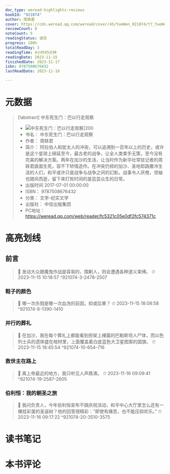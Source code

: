 ```yaml
---
doc_type: weread-highlights-reviews
bookId: "921074"
author: 周轶君
cover: https://cdn.weread.qq.com/weread/cover/45/YueWen_921074/t7_YueWen_921074.jpg
reviewCount: 0
noteCount: 5
readingStatus: 读完
progress: 100%
totalReadDay: 3
readingTime: 4小时45分钟
readingDate: 2023-11-15
finishedDate: 2023-11-17
isbn: 9787508676432
lastReadDate: 2023-11-16

---
```

# 元数据
> [!abstract] 中东死生门：巴以行走观察
> - ![ 中东死生门：巴以行走观察|200](https://cdn.weread.qq.com/weread/cover/45/YueWen_921074/t7_YueWen_921074.jpg)
> - 书名： 中东死生门：巴以行走观察
> - 作者： 周轶君
> - 简介： 阿拉伯人和犹太人的冲突，可以追溯到一百年以上的历史，或许是这个星球上绵延至今，最古老的战争，让全人类束手无策，至今没有完美的解决方案。两年在加沙的生活，让当时作为新华社常驻记者的周轶君直面生死，容不下矫情造作。在冲突仍频的加沙、圣地耶路撒冷生活的人们，和平或许只是战争与战争之间的幻影。战事令人厌倦，领袖也随风而逝，留下来打败时间的是芸芸众生的日常。
> - 出版时间 2017-07-01 00:00:00
> - ISBN： 9787508676432
> - 分类： 文学-纪实文学
> - 出版社： 中信出版集团
> - PC地址：https://weread.qq.com/web/reader/fc5321c05e0df2fc574371c

# 高亮划线

## 前言

> 📌 发动大众跟魔鬼作战是容易的，围剿人，则会遭遇各种道义束缚。 
> ⏱ 2023-11-15 10:18:57 ^921074-3-2478-2507

### 鞋子的颜色

> 📌 哪一次杀戮是哪一次血洗的前因，抑或后果？ 
> ⏱ 2023-11-15 18:08:58 ^921074-8-1390-1410

### 并行的葬礼

> 📌 在加沙，我在每个葬礼上都能看到担架上裸露的巴勒斯坦人尸体，而以色列士兵的遗体盛在棺材里，上面覆盖着白底蓝色大卫星图案的国旗。 
> ⏱ 2023-11-15 18:45:54 ^921074-10-654-716

### 救世主在路上

> 📌 离上帝最近的地方，我只听见人声鼎沸。 
> ⏱ 2023-11-16 09:09:41 ^921074-19-2587-2605

### 伯利恒：我的朝圣之旅

> 📌 我问负责人，今年伯利恒宣布不搞庆祝活动，和平中心大厅里怎么还有一棵挂彩蛋的圣诞树？他的回答很精彩：“即使有痛苦，也不能压抑欢乐。” 
> ⏱ 2023-11-16 09:17:22 ^921074-20-3510-3575

# 读书笔记

# 本书评论

